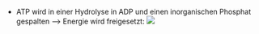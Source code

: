 - ATP wird in einer Hydrolyse in ADP und einen inorganischen Phosphat gespalten --> Energie wird freigesetzt:
![](Pasted%20image%2020231016110049.png)
